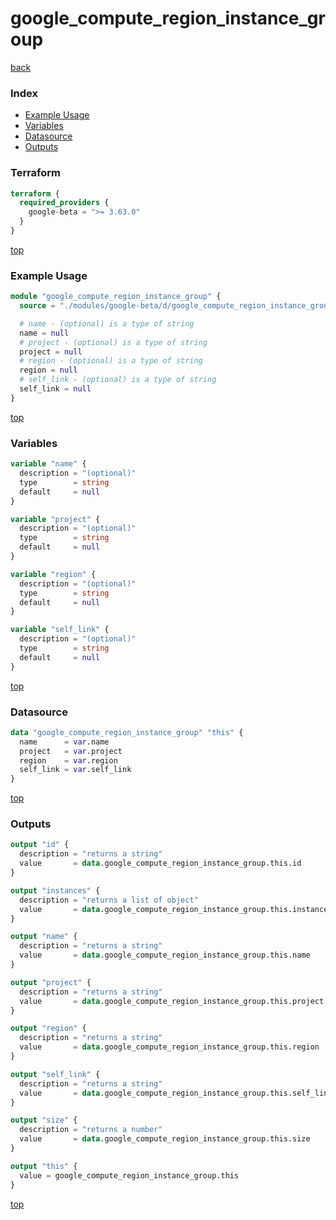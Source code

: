 # google_compute_region_instance_group

[back](../google-beta.md)

### Index

- [Example Usage](#example-usage)
- [Variables](#variables)
- [Datasource](#datasource)
- [Outputs](#outputs)

### Terraform

```terraform
terraform {
  required_providers {
    google-beta = ">= 3.63.0"
  }
}
```

[top](#index)

### Example Usage

```terraform
module "google_compute_region_instance_group" {
  source = "./modules/google-beta/d/google_compute_region_instance_group"

  # name - (optional) is a type of string
  name = null
  # project - (optional) is a type of string
  project = null
  # region - (optional) is a type of string
  region = null
  # self_link - (optional) is a type of string
  self_link = null
}
```

[top](#index)

### Variables

```terraform
variable "name" {
  description = "(optional)"
  type        = string
  default     = null
}

variable "project" {
  description = "(optional)"
  type        = string
  default     = null
}

variable "region" {
  description = "(optional)"
  type        = string
  default     = null
}

variable "self_link" {
  description = "(optional)"
  type        = string
  default     = null
}
```

[top](#index)

### Datasource

```terraform
data "google_compute_region_instance_group" "this" {
  name      = var.name
  project   = var.project
  region    = var.region
  self_link = var.self_link
}
```

[top](#index)

### Outputs

```terraform
output "id" {
  description = "returns a string"
  value       = data.google_compute_region_instance_group.this.id
}

output "instances" {
  description = "returns a list of object"
  value       = data.google_compute_region_instance_group.this.instances
}

output "name" {
  description = "returns a string"
  value       = data.google_compute_region_instance_group.this.name
}

output "project" {
  description = "returns a string"
  value       = data.google_compute_region_instance_group.this.project
}

output "region" {
  description = "returns a string"
  value       = data.google_compute_region_instance_group.this.region
}

output "self_link" {
  description = "returns a string"
  value       = data.google_compute_region_instance_group.this.self_link
}

output "size" {
  description = "returns a number"
  value       = data.google_compute_region_instance_group.this.size
}

output "this" {
  value = google_compute_region_instance_group.this
}
```

[top](#index)